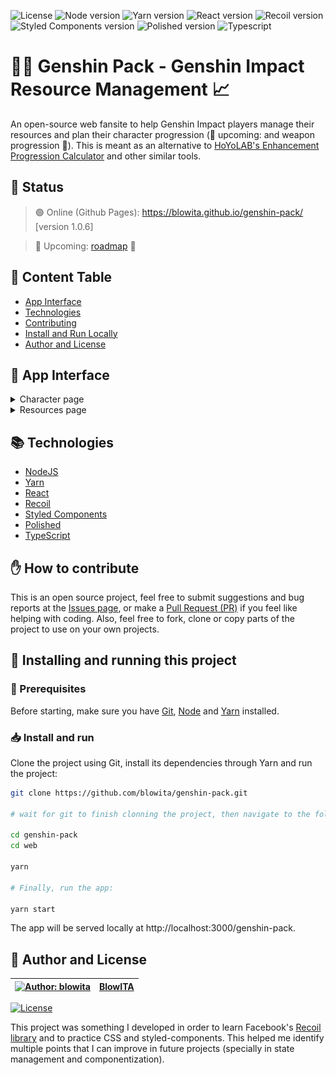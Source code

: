 ![License](https://img.shields.io/github/license/blowita/genshin-pack?color=blue)
![Node version](https://img.shields.io/badge/node-v14.18.0-brightgreen)
![Yarn version](https://img.shields.io/badge/yarn-v1.22.15-brightgreen)
![React version](https://img.shields.io/badge/react-^17.0.1-blue)
![Recoil version](https://img.shields.io/badge/recoil-^0.1.2-blue)
![Styled Components version](https://img.shields.io/badge/styled--components-^5.2.1-blue)
![Polished version](https://img.shields.io/badge/polished-^4.0.5-lightgray)
![Typescript](https://img.shields.io/badge/typescript-^4.1.2-lightgray)

# :sunrise_over_mountains::school_satchel: Genshin Pack - Genshin Impact Resource Management :chart_with_upwards_trend:

An open-source web fansite to help Genshin Impact players manage their resources and plan their character progression (:construction: upcoming: and weapon progression :wrench:). This is meant as an alternative to [HoYoLAB's Enhancement Progression Calculator](https://webstatic-sea.mihoyo.com/ys/event/calculator-sea/index.html) and other similar tools.

## :hammer: Status

> :green_circle: Online (Github Pages): https://blowita.github.io/genshin-pack/ [version 1.0.6]

> :construction: Upcoming: [roadmap](./roadmap.md) :wrench:

## :bookmark: Content Table
<!--ts-->
  * [App Interface](#newspaper-app-interface)
  * [Technologies](#books-technologies)
  * [Contributing](#hand-how-to-contribute)
  * [Install and Run Locally](#calling-installing-and-running-this-project-locally)
  * [Author and License](#memo-author-and-license)
<!--te-->

## :newspaper: App Interface

<details>
  <summary>Character page</summary>
  <p align="center">
    <img alt="Character page" title="Character page" width="600" src="./.github/character-page.png">
  </p>
</details>
<details>
  <summary>Resources page</summary>
  <p align="center">
    <img alt="Resources page" title="Resources page" width="600" src="./.github/resource-page.png">
  </p>
</details>

## :books: Technologies

- [NodeJS](https://nodejs.org/)
- [Yarn](https://yarnpkg.com/)
- [React](https://reactjs.org/)
- [Recoil](https://recoiljs.org/)
- [Styled Components](https://styled-components.com/)
- [Polished](https://polished.js.org/)
- [TypeScript](https://www.typescriptlang.org/)

## :hand: How to contribute

This is an open source project, feel free to submit suggestions and bug reports at the [Issues page](https://github.com/blowita/genshin-pack/issues), or make a [Pull Request (PR)](https://github.com/blowita/genshin-pack/pulls) if you feel like helping with coding. Also, feel free to fork, clone or copy parts of the project to use on your own projects.

## :calling: Installing and running this project

### :wrench: Prerequisites

Before starting, make sure you have [Git](https://git-scm.com/), [Node](https://nodejs.org/en/) and [Yarn](https://yarnpkg.com/) installed.

### :inbox_tray: Install and run

Clone the project using Git, install its dependencies through Yarn and run the project:

```bash
git clone https://github.com/blowita/genshin-pack.git

# wait for git to finish clonning the project, then navigate to the folder and install the dependencies:

cd genshin-pack
cd web

yarn

# Finally, run the app:

yarn start
```

The app will be served locally at http://localhost:3000/genshin-pack.

## :memo: Author and License

[![Author: blowita](https://avatars.githubusercontent.com/u/62087579?s=40&v=4)](https://github.com/blowita/blowita) | [BlowITA](https://github.com/blowita/blowita)
-|-

[![License](https://img.shields.io/github/license/blowita/genshin-pack)](LICENSE)

This project was something I developed in order to learn Facebook's [Recoil library](https://recoiljs.org/) and to practice CSS and styled-components. This helped me identify multiple points that I can improve in future projects (specially in state management and componentization).
